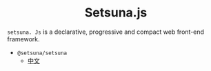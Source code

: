 <h1 align="center">Setsuna.js</h1>

`setsuna. Js` is a declarative, progressive and compact web front-end framework.



+ `@setsuna/setsuna`
  + <a href="https://github.com/usagisah/setsuna/tree/main/docs/setsuna/setsuna-zh.md">中文</a>

